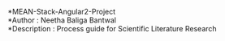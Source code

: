 *MEAN-Stack-Angular2-Project<br/>
*Author : Neetha Baliga Bantwal<br/>
*Description : Process guide for Scientific Literature Research<br/>
